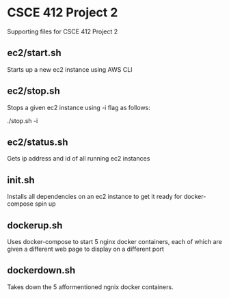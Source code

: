 # CSCE 412 Project 2
Supporting files for CSCE 412 Project 2

## ec2/start.sh
Starts up a new ec2 instance using AWS CLI

## ec2/stop.sh
Stops a given ec2 instance using -i flag as follows:

./stop.sh -i <instanceid>

## ec2/status.sh
Gets ip address and id of all running ec2 instances

## init.sh
Installs all dependencies on an ec2 instance to get it ready for docker-compose spin up

## dockerup.sh
Uses docker-compose to start 5 nginx docker containers, each of which are given a different web page to display on a different port

## dockerdown.sh
Takes down the 5 afformentioned ngnix docker containers.
